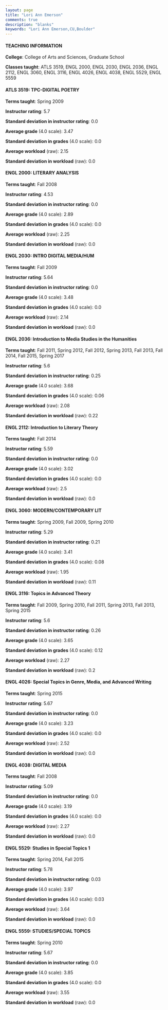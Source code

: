 ```yaml
---
layout: page
title: "Lori Ann Emerson" 
comments: true
description: "blanks"
keywords: "Lori Ann Emerson,CU,Boulder"
---
```

<head>
<script src="https://ajax.googleapis.com/ajax/libs/jquery/2.1.3/jquery.min.js"></script>
<script src="https://dl.dropboxusercontent.com/s/pc42nxpaw1ea4o9/highcharts.js?dl=0"></script>
<!-- <script src="../assets/js/highcharts.js"></script> -->
<style type="text/css">@font-face {
	font-family: "Bebas Neue";
	src: url(https://www.filehosting.org/file/details/544349/BebasNeue Regular.otf) format("opentype");
	}
	h1.Bebas { 
		font-family: "Bebas Neue", Verdana, Tahoma;
	}
</style>
</head>
	   
#### TEACHING INFORMATION

**College**: College of Arts and Sciences, Graduate School

**Classes taught**: ATLS 3519, ENGL 2000, ENGL 2030, ENGL 2036, ENGL 2112, ENGL 3060, ENGL 3116, ENGL 4026, ENGL 4038, ENGL 5529, ENGL 5559

#### ATLS 3519: TPC-DIGITAL POETRY

**Terms taught**: Spring 2009

**Instructor rating**: 5.7

**Standard deviation in instructor rating**: 0.0

**Average grade** (4.0 scale): 3.47

**Standard deviation in grades** (4.0 scale): 0.0

**Average workload** (raw): 2.15

**Standard deviation in workload** (raw): 0.0

#### ENGL 2000: LITERARY ANALYSIS

**Terms taught**: Fall 2008

**Instructor rating**: 4.53

**Standard deviation in instructor rating**: 0.0

**Average grade** (4.0 scale): 2.89

**Standard deviation in grades** (4.0 scale): 0.0

**Average workload** (raw): 2.25

**Standard deviation in workload** (raw): 0.0

#### ENGL 2030: INTRO DIGITAL MEDIA/HUM

**Terms taught**: Fall 2009

**Instructor rating**: 5.64

**Standard deviation in instructor rating**: 0.0

**Average grade** (4.0 scale): 3.48

**Standard deviation in grades** (4.0 scale): 0.0

**Average workload** (raw): 2.14

**Standard deviation in workload** (raw): 0.0

#### ENGL 2036: Introduction to Media Studies in the Humanities

**Terms taught**: Fall 2011, Spring 2012, Fall 2012, Spring 2013, Fall 2013, Fall 2014, Fall 2015, Spring 2017

**Instructor rating**: 5.6

**Standard deviation in instructor rating**: 0.25

**Average grade** (4.0 scale): 3.68

**Standard deviation in grades** (4.0 scale): 0.06

**Average workload** (raw): 2.08

**Standard deviation in workload** (raw): 0.22

#### ENGL 2112: Introduction to Literary Theory

**Terms taught**: Fall 2014

**Instructor rating**: 5.59

**Standard deviation in instructor rating**: 0.0

**Average grade** (4.0 scale): 3.02

**Standard deviation in grades** (4.0 scale): 0.0

**Average workload** (raw): 2.5

**Standard deviation in workload** (raw): 0.0

#### ENGL 3060: MODERN/CONTEMPORARY LIT

**Terms taught**: Spring 2009, Fall 2009, Spring 2010

**Instructor rating**: 5.29

**Standard deviation in instructor rating**: 0.21

**Average grade** (4.0 scale): 3.41

**Standard deviation in grades** (4.0 scale): 0.08

**Average workload** (raw): 1.95

**Standard deviation in workload** (raw): 0.11

#### ENGL 3116: Topics in Advanced Theory

**Terms taught**: Fall 2009, Spring 2010, Fall 2011, Spring 2013, Fall 2013, Spring 2015

**Instructor rating**: 5.6

**Standard deviation in instructor rating**: 0.26

**Average grade** (4.0 scale): 3.65

**Standard deviation in grades** (4.0 scale): 0.12

**Average workload** (raw): 2.27

**Standard deviation in workload** (raw): 0.2

#### ENGL 4026: Special Topics in Genre, Media, and Advanced Writing

**Terms taught**: Spring 2015

**Instructor rating**: 5.67

**Standard deviation in instructor rating**: 0.0

**Average grade** (4.0 scale): 3.23

**Standard deviation in grades** (4.0 scale): 0.0

**Average workload** (raw): 2.52

**Standard deviation in workload** (raw): 0.0

#### ENGL 4038: DIGITAL MEDIA

**Terms taught**: Fall 2008

**Instructor rating**: 5.09

**Standard deviation in instructor rating**: 0.0

**Average grade** (4.0 scale): 3.19

**Standard deviation in grades** (4.0 scale): 0.0

**Average workload** (raw): 2.27

**Standard deviation in workload** (raw): 0.0

#### ENGL 5529: Studies in Special Topics 1

**Terms taught**: Spring 2014, Fall 2015

**Instructor rating**: 5.78

**Standard deviation in instructor rating**: 0.03

**Average grade** (4.0 scale): 3.97

**Standard deviation in grades** (4.0 scale): 0.03

**Average workload** (raw): 3.64

**Standard deviation in workload** (raw): 0.0

#### ENGL 5559: STUDIES/SPECIAL TOPICS

**Terms taught**: Spring 2010

**Instructor rating**: 5.67

**Standard deviation in instructor rating**: 0.0

**Average grade** (4.0 scale): 3.85

**Standard deviation in grades** (4.0 scale): 0.0

**Average workload** (raw): 3.55

**Standard deviation in workload** (raw): 0.0

